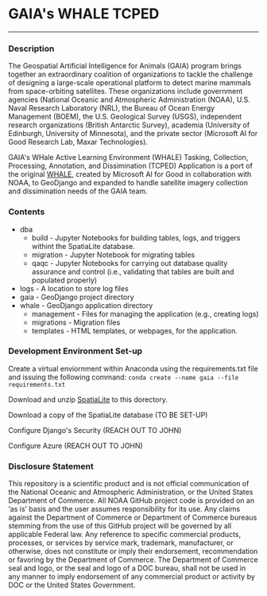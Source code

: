 # GAIA's WHALE TCPED
---

### Description
The Geospatial Artificial Intelligence for Animals (GAIA) program brings together an extraordinary coalition of organizations to tackle the challenge of designing a large-scale operational platform to detect marine mammals from space-orbiting satellites. These organizations include government agencies (National Oceanic and Atmospheric Administration (NOAA), U.S. Naval Research Laboratory (NRL), the Bureau of Ocean Energy Management (BOEM), the U.S. Geological Survey (USGS), independent research organizations (British Antarctic Survey), academia (University of Edinburgh, University of Minnesota), and the private sector (Microsoft AI for Good Research Lab, Maxar Technologies).

GAIA's WHale Active Learning Environment (WHALE) Tasking, Collection, Processing, Annotation, and Dissimination (TCPED) Application is a port of the original [WHALE](https://github.com/microsoft/whales), created by Microsoft AI for Good in collaboration with NOAA, to GeoDjango and expanded to handle satellite imagery collection and dissimination needs of the GAIA team.

### Contents
- dba
     - build - Jupyter Notebooks for building tables, logs, and triggers withint the SpatiaLite database.
     - migration - Jupyter Notebook for migrating tables
     - qaqc - Jupyter Notebooks for carrying out database quality assurance and control (i.e., validating that tables are built and populated properly)
- logs - A location to store log files
- gaia - GeoDjango project directory 
- whale - GeoDjango application directory
     - management - Files for managing the application (e.g., creating logs)
     - migrations - Migration files
     - templates - HTML templates, or webpages, for the application.

### Development Environment Set-up
Create a virtual enviornment within Anaconda using the requirements.txt file and issuing the following command: `conda create --name gaia --file requirements.txt`

Download and unzip [SpatiaLite](https://www.gaia-gis.it/gaia-sins/libspatialite-sources/libspatialite-5.1.0.zip) to this dorectory.

Download a copy of the SpatiaLite database (TO BE SET-UP)

Configure Django's Security (REACH OUT TO JOHN)

Configure Azure (REACH OUT TO JOHN)

### Disclosure Statement
This repository is a scientific product and is not official communication of the National Oceanic and Atmospheric Administration, or the United States Department of Commerce. All NOAA GitHub project code is provided on an ‘as is’ basis and the user assumes responsibility for its use. Any claims against the Department of Commerce or Department of Commerce bureaus stemming from the use of this GitHub project will be governed by all applicable Federal law. Any reference to specific commercial products, processes, or services by service mark, trademark, manufacturer, or otherwise, does not constitute or imply their endorsement, recommendation or favoring by the Department of Commerce. The Department of Commerce seal and logo, or the seal and logo of a DOC bureau, shall not be used in any manner to imply endorsement of any commercial product or activity by DOC or the United States Government.
